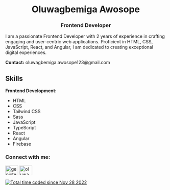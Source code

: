 <h1 align="center">Oluwagbemiga Awosope</h1>
<h3 align="center">Frontend Developer</h3>

<p>I am a passionate Frontend Developer with 2 years of experience in crafting engaging and user-centric web applications. Proficient in HTML, CSS, JavaScript, React, and Angular, I am dedicated to creating exceptional digital experiences.</p>

<p><b>Contact:</b> oluwagbemiga.awosope123@gmail.com</p>

## Skills

**Frontend Development:**

* HTML
* CSS
* Tailwind CSS
* Sass
* JavaScript
* TypeScript
* React
* Angular
* Firebase

<!--
## Projects

### [Project 1]
* Brief description
* Technologies used
* Link to live demo or repository

### [Project 2]
* Brief description
* Technologies used
* Link to live demo or repository
-->

### Connect with me:

<p align="left">
  <a href="https://twitter.com/genixtech1" target="_blank"><img align="center" src="https://raw.githubusercontent.com/rahuldkjain/github-profile-readme-generator/master/src/images/icons/Social/twitter.svg" alt="genixtech1" height="30" width="40" /></a>
  <a href="https://www.linkedin.com/in/oluwagbemiga-awosope-58173a242/" target="_blank"><img align="center" src="https://raw.githubusercontent.com/rahuldkjain/github-profile-readme-generator/master/src/images/icons/Social/linked-in-alt.svg" alt="oluwagbemiga awosope" height="30" width="40" /></a>

  <a href="https://wakatime.com/@d3d2cf64-85af-4754-905f-e82ad74b2621"><img src="https://wakatime.com/badge/user/d3d2cf64-85af-4754-905f-e82ad74b2621.svg" alt="Total time coded since Nov 28 2022" /></a>
